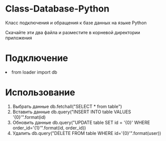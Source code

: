 # Class-Database-Python
Класс подключения и обращения к базе данных на языке Python

Скачайте эти два файла и разместите в корневой директории приложения

<h1>Подключение</h1>

<li>from loader import db

<h1>Использование</h1>

1. Выбрать данные
        db.fetchall("SELECT * from table")
2. Вставить данные
        db.query("INSERT INTO table VALUES '{0}'".format(id)
3. Обновить данные
        db.query("UPDATE table SET id = '{0}' WHERE order_id='{1}'".format(id, order_id))
4. Удалить
        db.query("DELETE FROM table WHERE id='{0}'".format(user))
